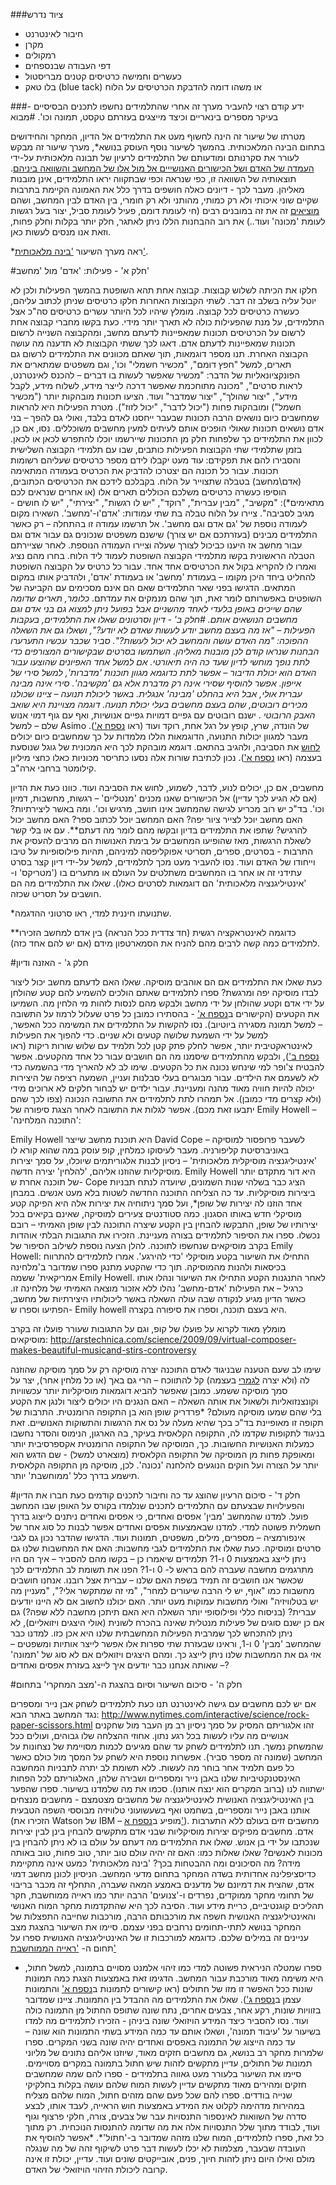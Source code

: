 ###ציוד נדרש

* חיבור לאינטרנט
* מקרן
* רמקולים
* דפי העבודה שבנספחים
* כעשרים וחמישה כרטיסים קטנים מבריסטול
* בלו טאק (blue tack) או משהו דומה להדבקת הכרטיסים על הלוח

###ידע קודם
רצוי להעביר מערך זה אחרי שהתלמידים נחשפו לתכנים הבסיסיים - בעיקר מספרים בינאריים וכיצד מייצגים בעזרתם טקסט, תמונה וכו'.
#מבוא

מטרתו של שיעור זה הינה לחשוף מעט את התלמידים אל הדיון, המחקר והחידושים בתחום הבינה המלאכותית. בהמשך לשיעור נוסף העוסק בנושא*, מערך שיעור זה מבקש לעורר את סקרנותם ומודעותם של התלמידים לרעיון של תבונה מלאכותית על-ידי <u>העמדה של האדם ושל הכישורים האנושייים אל מול אלו של המחשב והשוואה ביניהם</u>. תוצאותיה של השוואה זו, כפי שנראה וכפי שבתקווה יראו התלמידים, אינן מובנות מאליהן.
מעבר לכך - דיונים כאלה חושפים בדרך כלל את האמונה הקיימת בתרבות שקיים שוני איכותי ולא רק כמותי, מהותני ולא רק חומרי, בין האדם לבין המחשב, ושהם <u>מוציאים</u> זה את זה במובנים רבים (חי לעומת דומם, פעיל לעומת סביל, יצור בעל רגשות לעומת 'מכונה' ועוד..)
את רוב ההבחנות הללו ניתן לאתגר, חלק יותר בקלות וחלק פחות, וזאת אנו מנסים לעשות כאן.

*ראה מערך השיעור
['בינה מלאכותית'](artificial-intelligence.html "").

#חלק א' - פעילות: 'אדם' מול 'מחשב'

חלקו את הכיתה לשלוש קבוצות. קבוצה אחת תהא השופטת בהמשך הפעילות ולכן לא יוטל עליה בשלב זה דבר. לשתי הקבוצות האחרות חלקו כרטיסים שניתן לכתוב עליהם, כעשרה כרטיסים לכל קבוצה. מומלץ שיהיו לכל היותר עשרים כרטיסים סה"כ אצל התלמידים, על מנת שהפעילות כולה לא תארך יותר מידי.
כעת בקשו מחברי קבוצה אחת לרשום על הכרטיסים תכונות שמאפיינות לדעתם מחשב, ומהקבוצה השנייה לרשום תכונות שמאפיינות לדעתם אדם. דאגו לכך ששתי הקבוצות לא תדענה מה עושה הקבוצה האחרת.
תנו מספר דוגמאות, תוך שאתם מכוונים את התלמידים לרשום גם תארים, למשל "חפץ דומם", "מכשיר חשמלי" וכו', וגם משפטים שמתארים את הפונקציונאליות של הדבר: "מכשיר שאפשר לעשות בו דברים – להכנס לאינטרנט, לראות סרטים", "מכונה מתוחכמת שאפשר דרכה לייצר מידע, לשלוח מידע, לקבל מידע", "יצור שהולך", "יצור שמדבר" ועוד. הציעו תכונות מובהקות יותר ("מכשיר חשמל") ומובהקות פחות ("יכול לדבר", "יכול לזוז").
מטרת הפעילות היא להראות שמחשבים כיום נושאים הרבה תכונות שבעבר ייחסנו לאדם בלבד, ואולי גם להפך – בני אדם נושאים תכונות שאולי הופכים אותם לעיתים למעין מחשבים משוכללים. נסו, אם כן, לכוון את התלמידים כך שלפחות חלק מן התכונות שיירשמו יוכלו להתפרש לכאן או לכאן.
בזמן שתלמידי שתי הקבוצות הפעילות כותבים, שבו עם תלמידי הקבוצה השלישית והסבירו להם את תפקידם: עוד מעט יקבלו לידם מספר כרטיסים שעליהם רשומות תכונות. עבור כל תכונה הם יצטרכו להדביק את הכרטיס בעמודה המתאימה (אדם\מחשב) בטבלה שתצוייר על הלוח.
בקבלכם לידכם את הכרטיסים הכתובים, הוסיפו כעשרה כרטיסים משלכם הכוללים תארים אלו (או אחרים שנראים לכם מתאימים*): "מקשיב", "מבין עברית", "רוקד", "יש לו רגשות", "יצירתי", "יש לו חושים - מגיב לסביבה".
ציירו על הלוח טבלה בת שתי עמודות: 'אדם'ו-'מחשב'. השאירו מקום לעמודה נוספת של 'גם אדם וגם מחשב'. אל תרשמו עמודה זו בהתחלה – רק כאשר התלמידים מבינים (בעזרתכם אם יש צורך) שישנם משפטים שנכונים גם עבור אדם וגם עבור מחשב אז היענו כביכול לצורך שעלה וציירו העמודה הנוספת. לאחר שציירתם הטבלה הראשונית בקשו מתלמידי הקבוצה השופטת לעמוד ליד הלוח. בחרו מהם נציג ואמרו לו להקריא בקול את הכרטיסים אחד אחד. עבור כל כרטיס על הקבוצה השופטת להחליט ביחד היכן מקומו – בעמודת 'מחשב' או בעמודת 'אדם', ולהדביק אותו במקום המתאים. הדגישו בפני שאר התלמידים שאם הם אינם מסכימים עם הקביעה של השופטים באפשרותם לומר זאת, תוך שהם מנמקים את עמדתם.
*כלומר, תארים שדומה שהם שייכים באופן בלעדי לאחד מהשניים אבל בפועל ניתן למצוא גם בני אדם וגם מחשבים
הנושאים אותם.
#חלק ב' - דיון וסרטונים
שאלו את התלמידים, בעקבות הפעילות – "אז מה בעצם מחשב יודע לעשות שאדם לא יודע?", ושאלו גם
את השאלה ההפוכה: "מה האדם עושה והמחשב לא יכול לעשות?". סביר שכבר עכשיו התערערו הבחנות
שנראו קודם לכן מובנות מאליהן.
השתמשו בסרטים שבקישורים המצורפים כדי לתת נופך מוחשי לדיון שעד
כה היה תיאורטי. אם למשל אחד האפיונים שהוצעו עבור האדם הוא יכולת הדיבור – אפשר לתת כדוגמא
מגוון תוכנות 'מדברות', למשל סירי של אייפון. אפשר להוסיף שסירי אינה רק מדברת אלא גם 'מקשיבה'.
סירי אינה מבינה עברית אולי, אבל היא בהחלט 'מבינה' אנגלית. באשר ליכולת תנועה – ציינו שכולנו מכירים רובוטים, שהם בעצם מחשבים בעלי יכולת תנועה.
דוגמה מצויינת היא שואב האבק הרובוטי* . ישנם רובוטים עם גפיים דמויות גפיים אנושיות, ואף עם גוף דמוי אנוש שלם – למשל Asimo של הונדה, שרץ, קופץ על רגל אחת, רוקד ועוד (ראו
 [נספח א'](appendix-a.html "")). מעבר למגוון יכולות התנועה, הדוגמאות הללו מלמדות על כך שמחשבים כיום יכולים <u>לחוש</u> את הסביבה, ולהגיב בהתאם. דוגמא מובהקת לכך היא המכונית של גוגל שנוסעת בעצמה (ראו
 [נספח א'](appendix-a.html "")). נכון לכתיבת שורות אלה נסעו כתריסר מכוניות כאלו כחצי מיליון קילומטר ברחבי ארה"ב.

מחשבים, אם כן, יכולים לנוע, לדבר, לשמוע, לחוש את הסביבה ועוד. כוונו כעת את הדיון (אם לא הגיע לכך עדיין) אל הכישורים שאנו מכנים 'מנטליים' – רגשות, מחשבות, דמיון וכו'. בד"כ יש רוב מכריע לגישה שהמחשב אינו חושב, מרגיש וכו'. ומה באשר ליצירתיות? האם מחשב יוכל לצייר ציור יפה? האם המחשב יוכל לכתוב ספר? האם מחשב יכול להרגיש? שתפו את התלמידים בדיון ובקשו מהם לומר מה דעתם**.
עם או בלי קשר לשאלת הרגשות, מאז שהופיעו המחשבים על בימת האנושות הם מרבים להעסיק את התרבות - בסרטים, ספרים, תסריטי אפוקליפסה למיניהם, תהיות פילוסופיות על טיבו וייחודו של האדם ועוד. נסו להעביר מעט מכך לתלמידים, למשל על-ידי דיון קצר בסרט עתידני זה או אחר בו המחשבים משתלטים על העולם או מתערים בו ('מטריקס' ו- 'אינטיליגנציה מלאכותית' הם דוגמאות לסרטים כאלו). שאלו את התלמידים מה הם חושבים על תסריט שכזה.

*שתנועתו חיננית למדי, ראו סרטוני ההדגמה.

**כדוגמה לאינטראקציה רגשית (חד צדדית ככל הנראה) בין אדם למחשב הזכירו לתלמידים כמה קשה לרבים מהם
להניח את הסמארטפון מידם (אם יש להם אחד כזה).

#חלק ג' - האזנה ודיון

כעת שאלו את התלמידים אם הם אוהבים מוסיקה. שאלו האם לדעתם מחשב יכול ליצור לבדו מוסיקה יפה ומרגשת?
ספרו לתלמידים שאתם הולכים להשמיע להם קטע שהולחן על ידי אדם וקטע שהולחן על ידי מחשב ולבקש מהם לנסות לזהות מי הלחין מה. השמיעו את הקטעים (הקישורים  ב[נספח א'](appendix-a.html "") - בהסתירו כמובן כל פרט שעלול לרמוז על התשובה – למשל תמונה מסגירה ביוטיוב). נסו להקשות על התלמידים את המשימה ככל האפשר, למשל על ידי השמעת שלושה קטעים ולא שניים. כדי להפוך את הפעילות לאינטראקטיבית יותר, אפשר לחלק פתק קטן לכל תלמיד עם שלוש שורות ריקות (ראו [נספח ב'](appendix-b.html "")), ולבקש מהתלמידים שיסמנו מה הם חושבים עבור כל אחד מהקטעים. אפשר להבטיח צ'ופר למי שינחש נכונה את כל הקטעים. שימו לב לא להאריך מדי בהשמעה כדי לא לשעמם את הילדים. עבור מבוגרים בעלי סבלנות ועניין, השמעה רציפה של היצירות יכולה להיות חוויה מאוד מהנה ומעניינת. עבור ילדים יש לבחור חלקים לא ארוכים מידי (ולא קצרים מדי כמובן). אל תמהרו לתת לתלמידים את התשובה הנכונה (צפו לכך שהם יתבעו זאת מכם). אפשר לגלות את התשובה לאחר הצגת סיפורה של Emily Howell – 'התוכנה המלחינה':

Emily Howell
היא תוכנת מחשב שייצר
 David Cope
  – לשעבר פרופסור למוסיקה באוניברסיטת קליפורניה. מעבר לעיסוקו כמלחין, קופ עוסק במה שהוא קורא לו 'אינטיליגנציה מוסיקלית מלאכותית' – ניסיון לבנות אלגוריתמים שיוכלו, על סמך יצירות מוסיקליות שהוזנו אליהם, 'להלחין' יצירה חדשה.
Emily Howell
היא דור מתקדם יותר של תוכנה אחרת ש- Cope הציג כבר בשלהי שנות השמונים, שיועדה לנתח תבניות ביצירות מוסיקליות. עד כה הצליחה התוכנה החדשה לשטות בלא מעט אנשים. במבחן אחד הוזנו לה יצירות של שופן*, ועל סמך ניתוחיה את יצירות אלה היא הפיקה קטע מוסיקלי חדש באותו הסגנון. כמה סטודנטים צעירים למוסיקה, שאינם בקיאים בכל יצירותיו של שופן, התבקשו להבחין בין הקטע שיצרה התוכנה לבין שופן האמיתי – רובם נכשלו. ספרו את הסיפור לתלמידים בצורה מעניינת. הזכירו את התגובות הבלתי אוהדות בקרב מוסיקאים שנחשפו לתוכנה.
להלן הצעה נוספת לשילוב הסיפור של Emily Howell: התחילו את השיעור בקטע מוסיקלי 'כדי להירגע'. אמרו לתלמידים להתרווח בכיסאות ולהנות מהמוסיקה. תוך כדי שהקטע מתנגן ספרו שמדובר ב'מלחינה אמריקאית' ששמה Emily Howell. לאחר התנגנות הקטע התחילו את השיעור ונהלו אותו כרגיל – את הפעילות 'אדם-מחשב' נהלו ללא אזכור מוצאה האמיתי של מלחינה זו. כאשר הדיון מגיע לנקודה שבה עולה השאלה באשר ליכולותיו היצירתיות של מחשב, הפתיעו וספרו ש- Emily howell היא בעצם תוכנה, וספרו את סיפורה בקצרה.

 מומלץ מאוד לקרוא על פועלו של קופ, וגם על התגובות שעורר פועלו זה בקרב מוסיקאים:
http://arstechnica.com/science/2009/09/virtual-composer-makes-beautiful-musicand-stirs-controversy

שימו לב שעם הטענה שבניגוד לאדם התוכנה יצרה מוסיקה רק על סמך מוסיקה שהוזנה לה (ולא יצרה <u>לגמרי</u>
בעצמה) קל להתווכח – הרי גם באך (או כל מלחין אחר), יצר על סמך מוסיקה ששמע. כמובן שאפשר להביא דוגמאות  מוסיקליות יותר עכשוויות וקונצנזואליות ולשאול את אותה השאלה – האם הנגנים היו יכולים ליצור ולנגן את הקטע בלי שהם שמעו מוסיקה מעולם?
 *פרדריק שופן הוא בן התקופה הרומנטית. התרבות של תקופה זו מאופיינת בד"כ בכך שהיא מעלה על נס את
הרגשות והתשוקות האנושיים. זאת בניגוד לתקופות שקדמו לה, התקופה הקלאסית בעיקר, בה הארגון, הנימוס והסדר נחשבו כמעלות האנושיות החשובות. כך, המוסיקה של התקופה הרומנטית אקספרסיבית יותר ומאופקת פחות מן המוסיקה של התקופה הקלאסית (מוצארט למשל) - שם הדגש הוא יותר על הצורה ועל חוקים הנוגעים להלחנה 'נכונה'. לכן, מוסיקה מן התקופה הקלאסית תישמע בדרך כלל 'ממוחשבת' יותר.

#חלק ד' - סיכום הרעיון שהוצג עד כה וחיבור לתכנים קודמים
כעת חברו את הדיון והפעילויות שבצעתם עם התלמידים לתכנים שנלמדו בקורס על האופן שבו המחשב פועל. למדנו שהמחשב 'מבין' אפסים ואחדים, כי אפסים ואחדים ניתנים לייצוג בדרך חשמלית פשוטה למדי. למדנו שבאמצעות אפסים ואחדים אפשר לבנות כל סוג אחר של אינפורמציה – מספרים, מילים, משפטים, תמונות ועוד. הדגישו שהדבר נכון גם לגבי סרטים ומוסיקה. כעת שאלו את התלמידים לגבי מחשבות: האם את המחשבות שלנו גם ניתן לייצג באמצעות 0 ו-1? תלמידים שיאמרו כן – בקשו מהם להסביר – איך הם היו מתרגמים מחשבה שעברה להם בראש ל- 0 ו-1? הפנו את תשומת לב התלמידים לכך שכאשר אנו חושבים זה תמיד בשפת האם שלנו – עברית אצל רובנו. אנחנו חושבים מחשבות כמו "אוף, יש לי הרבה שיעורים למחר", "מי זה שמתקשר אלי?", "מעניין מה יש בטלוויזיה" ואולי מחשבות עמוקות מעט יותר. האם יכולנו לחשוב אם לא היינו יודעים עברית? (בניסוח כללי ופילוסופי יותר השאלה היא האם תיתכן מחשבה ללא שפה?) גם אם כן ישנם סוגים של פעילות מנטלית שאינה בהכרח לשונית (אולי היצגים ויזואליים), לא ניתן להתכחש לכך שמרבית הפעילות המחשבתית שלנו היא אכן כזו. למדנו כבר שהמחשב 'מבין' 0 ו-1, וראינו שבעזרת שתי ספרות אלו אפשר לייצר אותיות ומשפטים – אזי גם את המחשבות שלנו ניתן לייצג כך. ומהם היצגים ויזואלים אם לא סוג של 'תמונה' – שאותה אנחנו כבר יודעים איך לייצג בעזרת אפסים ואחדים?


#חלק ה' - סיכום השיעור וסיום בהצגת ה-'מצב המחקרי' בתחום

אם יש לכם מחשבים עם גישה לאינטרנט תנו כעת לתלמידים לשחק אבן נייר ומספרים נגד המחשב באתר
הבא:
http://www.nytimes.com/interactive/science/rock-paper-scissors.html
 זהו אלגוריתם המסיק על סמך ניסיון רב מן העבר מול שחקנים אנושיים מה עליו לעשות בכל רגע נתון. אחוזי ההצלחה שלו גבוהים, ועולים ככל שהמשחק נמשך. תנו לתלמידים לשחק עד שהם מגיעים לכמות מסויימת של נצחונות על המחשב (שמונה זה מספר סביר). אפשרות נוספת היא לשחק על המסך מול כולם כאשר כל פעם תלמיד אחר בוחר מה לעשות. ללא תשומת לב יתרה לתבניות המחשבה האינסטנקטיביות שלנו באבן נייר ומספריים ושבירה שלהן, האלגוריתם לכל הפחות ישתווה לנו (ברוב המקרים הוא ינצח אותנו).
 סכמו את מה שלמדנו בשיעור. ספרו שהפער בין האינטיליגנציה האנושית לאינטיליגנציה של מחשבים מצטמצם - מחשבים מנצחים אותנו באבן נייר ומספריים, בשחמט ואף בשעשועוני טלוויזיה מבוססי השפה הטבעית (הזכירו את Watson של IBM – מופיע ב[נספח א'](appendix-a.html "")). מחשבים זזים בעולם ללא התערבות אדם. מחשבים מפיקים יצירות מוסיקליות שבני אדם מתקשים להבחין בינן לבין יצירות שנכתבו על ידי בן אנוש. שאלו את התלמידים מה דעתם על עולם בו לא ניתן להבחין בין מכונות לאנשים? שאלו שאלות כמו: האם זה יהיה עולם טוב יותר, טוב פחות, טוב באותה מידה? מה הסיכונים ומה ההבטחות בכך?
 'בינה מלאכותית' כמעט אינה מתקיימת כדיסציפלינה אחדותית בשדה המחקר בתחום מדעי המחשב.
הניסיון לכונן מחשב דמוי אדם, שהצית את דמיונם של מדענים באמצע המאה שעברה, התחלף זה מכבר
בריבוי של תחומי מחקר ממוקדים, נפרדים ו-'צנועים' הרבה יותר כמו ראייה ממוחשבת, חקר תהליכים
קוגנטיביים, כריית מידע ועוד. הסיבה לכך היא שהתקדמות מחקר המוח האנושי והאינטיליגנציה האנושית
חשפה את מורכבותם הרבה, מורכבות שחייבה התפצלות של המחקר בנושא לתתי-תחומים נרחבים בפני
עצמם. סיימו את השיעור בהצגת מצב עניינים זה במילים שלכם.
כדוגמא למורכבות זו של האינטיליגנציה האנושית ספרו על תחום ה-
['ראייה הממוחשבת'](http://he.wikipedia.org/wiki/%D7%A8%D7%90%D7%99%D7%99%D7%94_%D7%9E%D7%9E%D7%95%D7%97%D7%A9%D7%91%D7%AA "")
 - ספרו שמטלה הניראית פשוטה למדי כמו זיהוי אלמנט
מסויים בתמונה, למשל חתול, היא משימה מאוד מורכבת עבור המחשב. הדגימו זאת באמצעות הצגת כמה
תמונות שונות ככל האפשר זו מזו של חתולים (ראו קישורים לתמונות ב[נספח א'](appendix-a.html "") והתמונות עצמן ב[נספח ג'](appendix-c.html "")). שאלו את התלמידים מה ההבדל בין התמונות. ציינו שמדובר בזוויות שונות, רקע אחר, צבעים אחרים,
נתח שונה שתופס החתול מן התמונה כולה ועוד. נסו להסביר כיצד המידע הויזואלי שונה ביניהן - הזכירו
לתלמידים מה למדו בשיעור על 'עיבוד תמונה', ושאלו אותם עד כמה המידע בשתי התמונות הוא שונה –
עד כמה הייצוג של התמונה באפסים ואחדים יהיה שונה בשני המקרים. ספרו שלמרות מחקר רב בנושא,
גם מחשבים חזקים מאוד, שיוזנו אליהם נתונים של מליוני תמונות של חתולים, עדיין מתקשים לזהות שיש
חתול בתמונה במקרים מסויימים.
סיימו את השיעור בלעורר מעט גאווה בתלמידים - ספרו להם שמה שמחשבים חזקים ומהירים מאוד מתקשים עדיין לעשות המוח שלהם עושה בקלות בחלקיקי שנייה בודדים.
ספרו להם שכל פעם שהם מזהים חתול, המוח שלהם מצליח במהירות מדהימה לקלוט את המידע
באמצעות חוש הראייה, לעבד אותו, לבצע סדרה של השוואות לאינספור התנסויות עבר של צבעים, צורה,
חלקי פרצוף וגוף ועוד, לבודד מתוך שלל התנסויות אלה את מה שדומה להתנסות הנוכחית. רק מתוך כל זאת, ספרו לתלמידים, המוח שלנו מזהה שמדובר ב-'חתול'*.
*אפשר להוסיף את העובדה שבעבר, מצלמות לא יכלו לעשות דבר פרט לשיקוף זהה של מה שנגלה מולם ואילו
היום ניתן לזהות חיוך, פנים, אובייקטים שונים ועוד. עדיין, יכולת זו אינה קרובה ליכולת הזיהוי הויזואלי של האדם.
